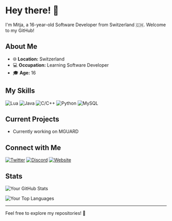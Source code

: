 # Hey there! 👋

I'm Mitja, a 16-year-old Software Developer from Switzerland 🇨🇭. Welcome to my GitHub!

## About Me

- 🌐 **Location:** Switzerland
- 💻 **Occupation:** Learning Software Developer
- 🎓 **Age:** 16

## My Skills

![Lua](https://img.shields.io/badge/Lua-80%25-blue)
![Java](https://img.shields.io/badge/Java-70%25-orange)
![C/C++](https://img.shields.io/badge/C%2FC%2B%2B-75%25-green)
![Python](https://img.shields.io/badge/Python-90%25-yellow)
![MySQL](https://img.shields.io/badge/MySQL-60%25-lightgrey)

## Current Projects

- Currently working on MGUARD 

## Connect with Me

[![Twitter](https://img.shields.io/badge/Twitter-%40mitjach-blue)](https://twitter.com/mitjach)
[![Discord](https://img.shields.io/badge/Discord-mitjach%239876-orange)](https://discord.gg/mitjaa)
[![Website](https://img.shields.io/badge/Website-mitjach.dev-brightgreen)](https://mitjach.dev)

## Stats

![Your GitHub Stats](https://github-readme-stats.vercel.app/api?username=mitjach&show_icons=true&hide=contribs,prs&theme=radical)

![Your Top Languages](https://github-readme-stats.vercel.app/api/top-langs/?username=mitjach&layout=compact&theme=radical)

---

Feel free to explore my repositories! 🚀

